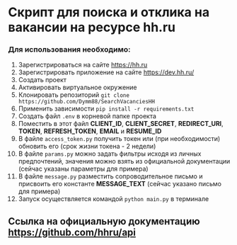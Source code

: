 # Скрипт для поиска и отклика на вакансии на ресурсе hh.ru

### Для использования необходимо:

1. Зарегистрироваться на сайте https://hh.ru
2. Зарегистрировать приложение на сайте https://dev.hh.ru/
3. Создать проект
4. Активировать виртуальное окружение
5. Клонировать репозиторий `git clone https://github.com/Dymm88/SearchVacanciesHH`
6. Применить зависимости `pip install -r requirements.txt`
7. Создать файл `.env` в корневой папке проекта
8. Поместить в этот файл **CLIENT_ID**, **CLIENT_SECRET**, **REDIRECT_URI**, **TOKEN**, **REFRESH_TOKEN**, **EMAIL** и
   **RESUME_ID**
9. В файле `access_token.py` получить токен или (при необходимости) обновить его (срок жизни токена - 2 недели)
10. В файле `params.py` можно задать фильтры исходя из личных предпочтений, значения можно взять из официальной
    документации (сейчас указаны параметры для примера)
11. В файле `message.py` разместить сопроводительное письмо и присвоить его константе **MESSAGE_TEXT**
    (сейчас указано письмо для примера)
12. Запуск осуществляется командой `python main.py` в терминале

## Ссылка на официальную документацию https://github.com/hhru/api
